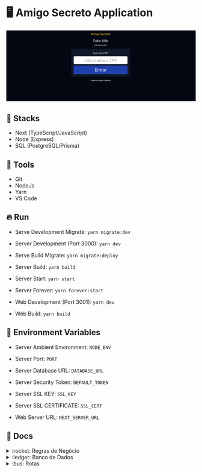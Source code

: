 # :desktop_computer: Amigo Secreto Application

<img src="./assets/cover.png" alt="Cover projeto" />

## :briefcase: Stacks

- Next (TypeScript/JavaScript)
- Node (Express)
- SQL (PostgreSQL/Prisma)

## :hammer: Tools

- Git
- NodeJs
- Yarn
- VS Code

## :fire: Run

- Serve Development Migrate: `yarn migrate:dev`
- Server Development (Port 3000): `yarn dev`

- Serve Build Migrate: `yarn migrate:deploy`
- Server Build: `yarn build`
- Server Start: `yarn start`
- Server Forever: `yarn forever:start`

- Web Development (Port 3001): `yarn dev`
- Web Build: `yarn build`

## :triangular_flag_on_post: Environment Variables

- Server Ambient Environment: `NODE_ENV`
- Server Port: `PORT`
- Server Database URL: `DATABASE_URL`
- Server Security Token: `DEFAULT_TOKEN`
- Server SSL KEY: `SSL_KEY`
- Server SSL CERTIFICATE: `SSL_CERT`

- Web Server URL: `NEXT_SERVER_URL`

## :page_facing_up: Docs

<details>
<summary>:rocket: Regras de Negócio</summary>

#### 1 - REQUISITOS PROJETO:

**Painel Administrativo:**
    - Cadastrar EVENTOS
    - Cadastrar GRUPOS
    - Cadastrar PESSOAS

**Site:**
    - Acessar tela do EVENTO

**Características:**
    - O banco não pode identificar quem tirou quem
    - Sorteio ocoore no momento do CADASTRO
    - O painel de administação deve ter senha única

</details>

<details>
<summary>:ledger: Banco de Dados</summary>

#### 2 - BANCO DE DADOS:
    - EVENTO
    - GRUPO
    - PESSOA

**events:**
    - id INT PK AUTO_INCREMENT
    - status BOOLEAN default=false
    - title VARCHAR
    - description VARCHAR
    - grouped BOOLEAN default=false

**eventGroups:**
    - id INT PK AUTO_INCREMENT
    - id_event INT (events.id)
    - name VARCHAR

**eventPeople:**
    - id INT PK AUTO_INCREMENT
    - id_event INT (events.id)
    - id_group INT (eventGroups.id)
    - name VARCHAR
    - cpf VARCHAR
    - matched VARCHAR default=""

</details>


<details>
<summary>:bus: Rotas</summary>

#### 3 - ROTAS:

**Privada:**
    - POST /admin/login

    - GET /admin/events
    - GET /admin/events/:id
    - POST /admin/events
    - PUT /admin/events/:id
    - DELETE /admin/events/:id

    - GET /admin/events/:id_event/groups
    - GET /admin/events/:id_event/groups/:id
    - POST /admin/events/:id_event/groups
    - PUT /admin/events/:id_event/groups/:id
    - DELETE /admin/events/:id_event/groups/:id

    - GET /admin/events/:id_event/groups/:id_group/people
    - GET /admin/events/:id_event/groups/:id_group/people/:id
    - POST /admin/events/:id_event/groups/:id_group/people
    - PUT /admin/events/:id_event/groups/:id_group/people/:id
    - DELETE /admin/events/:id_event/groups/:id_group/people/:id

**Pública:**
    - GET /events/:id
    - GET /events/:id_event/people?cpf=123

    - /
    - /events/[id_event]

</details>
